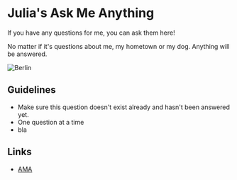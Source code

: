 # Julia's Ask Me Anything

If you have any questions for me, you can ask them here!

No matter if it's questions about me, my hometown or my dog. Anything will be answered. 

![Berlin](https://images.unsplash.com/photo-1590158790590-9bc95b143eee?ixlib=rb-1.2.1&ixid=eyJhcHBfaWQiOjEyMDd9&auto=format&fit=crop&w=1502&q=80)

## Guidelines

- Make sure this question doesn't exist already and hasn't been answered yet.
- One question at a time
- bla

## Links

- [AMA](https://en.wikipedia.org/wiki/R/IAmA) 


